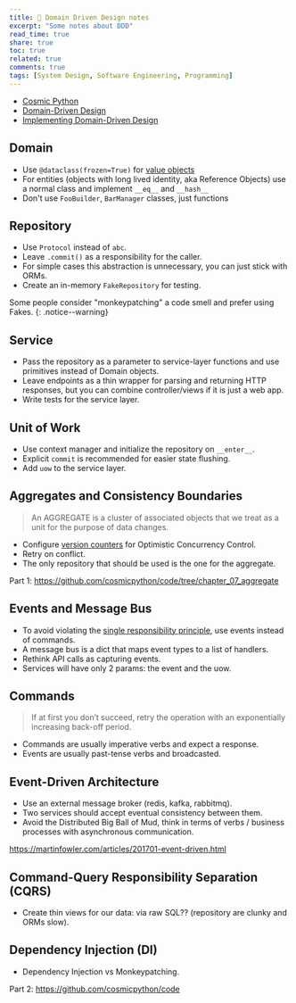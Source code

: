 ```yaml
---
title: 📝 Domain Driven Design notes
excerpt: "Some notes about DDD"
read_time: true
share: true
toc: true
related: true
comments: true
tags: [System Design, Software Engineering, Programming]
---
```


- [Cosmic Python](https://www.cosmicpython.com/)
- [Domain-Driven Design](https://www.goodreads.com/book/show/179133.Domain_Driven_Design)
- [Implementing Domain-Driven Design](https://www.goodreads.com/book/show/15756865-implementing-domain-driven-design)

## Domain
- Use `@dataclass(frozen=True)` for [value objects](https://en.wikipedia.org/wiki/Value_object)
- For entities (objects with long lived identity, aka Reference Objects) use a normal class and implement `__eq__` and `__hash__`
- Don't use `FooBuilder`, `BarManager` classes, just functions

## Repository
- Use `Protocol` instead of `abc`.
- Leave `.commit()` as a  responsibility for the caller.
- For simple cases this abstraction is unnecessary, you can just stick with ORMs.
- Create an in-memory `FakeRepository` for testing.

Some people consider "monkeypatching" a code smell and prefer using Fakes.
{: .notice--warning}

## Service
- Pass the repository as a parameter to service-layer functions and use primitives instead of Domain objects.
- Leave endpoints as a thin wrapper for parsing and returning HTTP responses, but you can combine controller/views if it is just a web app.
- Write tests for the service layer.

## Unit of Work
- Use context manager and initialize the repository on `__enter__`.
- Explicit `commit` is recommended for easier state flushing.
- Add `uow` to the service layer.

## Aggregates and Consistency Boundaries

> An AGGREGATE is a cluster of associated objects that we treat as a unit for the purpose of data changes.

- Configure [version counters](https://docs.sqlalchemy.org/en/14/orm/versioning.html) for Optimistic Concurrency Control.
- Retry on conflict.
- The only repository that should be used is the one for the aggregate.

Part 1: https://github.com/cosmicpython/code/tree/chapter_07_aggregate

## Events and Message Bus
- To avoid violating the [single responsibility principle](https://en.wikipedia.org/wiki/Single_responsibility_principle), use events instead of commands.
- A message bus is a dict that maps event types to a list of handlers.
- Rethink API calls as capturing events.
- Services will have only 2 params: the event and the uow.

## Commands
> If at first you don’t succeed, retry the operation with an exponentially increasing back-off period.

- Commands are usually imperative verbs and expect a response.
- Events are usually past-tense verbs and broadcasted.

## Event-Driven Architecture
- Use an external message broker (redis, kafka, rabbitmq).
- Two services should accept eventual consistency between them.
- Avoid the Distributed Big Ball of Mud, think in terms of verbs / business processes with asynchronous communication.

https://martinfowler.com/articles/201701-event-driven.html

## Command-Query Responsibility Separation (CQRS)
- Create thin views for our data: via raw SQL?? (repository are clunky and ORMs slow).

## Dependency Injection (DI)
- Dependency Injection vs Monkeypatching.

Part 2: https://github.com/cosmicpython/code
